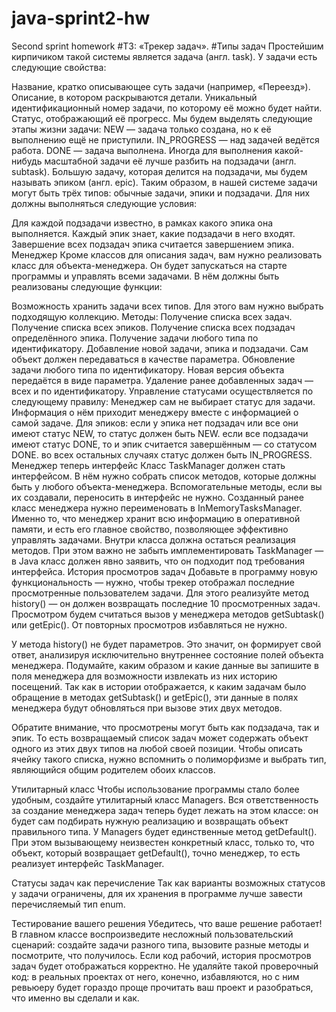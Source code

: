 # java-sprint2-hw
Second sprint homework
#ТЗ: «Трекер задач». 
#Типы задач 
Простейшим кирпичиком такой системы является задача (англ. task). У задачи есть следующие свойства:

Название, кратко описывающее суть задачи (например, «Переезд»). Описание, в котором раскрываются детали. Уникальный идентификационный номер задачи, по которому её можно будет найти. Статус, отображающий её прогресс. Мы будем выделять следующие этапы жизни задачи: NEW — задача только создана, но к её выполнению ещё не приступили. IN_PROGRESS — над задачей ведётся работа. DONE — задача выполнена. Иногда для выполнения какой-нибудь масштабной задачи её лучше разбить на подзадачи (англ. subtask). Большую задачу, которая делится на подзадачи, мы будем называть эпиком (англ. epic). Таким образом, в нашей системе задачи могут быть трёх типов: обычные задачи, эпики и подзадачи. Для них должны выполняться следующие условия:

Для каждой подзадачи известно, в рамках какого эпика она выполняется. Каждый эпик знает, какие подзадачи в него входят. Завершение всех подзадач эпика считается завершением эпика. Менеджер Кроме классов для описания задач, вам нужно реализовать класс для объекта-менеджера. Он будет запускаться на старте программы и управлять всеми задачами. В нём должны быть реализованы следующие функции:

Возможность хранить задачи всех типов. Для этого вам нужно выбрать подходящую коллекцию. Методы: Получение списка всех задач. Получение списка всех эпиков. Получение списка всех подзадач определённого эпика. Получение задачи любого типа по идентификатору. Добавление новой задачи, эпика и подзадачи. Сам объект должен передаваться в качестве параметра. Обновление задачи любого типа по идентификатору. Новая версия объекта передаётся в виде параметра. Удаление ранее добавленных задач — всех и по идентификатору. Управление статусами осуществляется по следующему правилу: Менеджер сам не выбирает статус для задачи. Информация о нём приходит менеджеру вместе с информацией о самой задаче. Для эпиков: если у эпика нет подзадач или все они имеют статус NEW, то статус должен быть NEW. если все подзадачи имеют статус DONE, то и эпик считается завершённым — со статусом DONE. во всех остальных случаях статус должен быть IN_PROGRESS. Менеджер теперь интерфейс Класс TaskManager должен стать интерфейсом. В нём нужно собрать список методов, которые должны быть у любого объекта-менеджера. Вспомогательные методы, если вы их создавали, переносить в интерфейс не нужно. Созданный ранее класс менеджера нужно переименовать в InMemoryTasksManager. Именно то, что менеджер хранит всю информацию в оперативной памяти, и есть его главное свойство, позволяющее эффективно управлять задачами. Внутри класса должна остаться реализация методов. При этом важно не забыть имплементировать TaskManager — в Java класс должен явно заявить, что он подходит под требования интерфейса. История просмотров задач Добавьте в программу новую функциональность — нужно, чтобы трекер отображал последние просмотренные пользователем задачи. Для этого реализуйте метод history() — он должен возвращать последние 10 просмотренных задач. Просмотром будем считаться вызов у менеджера методов getSubtask() или getEpic(). От повторных просмотров избавляться не нужно.

У метода history() не будет параметров. Это значит, он формирует свой ответ, анализируя исключительно внутреннее состояние полей объекта менеджера. Подумайте, каким образом и какие данные вы запишите в поля менеджера для возможности извлекать из них историю посещений. Так как в истории отображается, к каким задачам было обращение в методах getSubtask() и getEpic(), эти данные в полях менеджера будут обновляться при вызове этих двух методов.

Обратите внимание, что просмотрены могут быть как подзадача, так и эпик. То есть возвращаемый список задач может содержать объект одного из этих двух типов на любой своей позиции. Чтобы описать ячейку такого списка, нужно вспомнить о полиморфизме и выбрать тип, являющийся общим родителем обоих классов.

Утилитарный класс Чтобы использование программы стало более удобным, создайте утилитарный класс Managers. Вся ответственность за создание менеджера задач теперь будет лежать на этом классе: он будет сам подбирать нужную реализацию и возвращать объект правильного типа. У Managers будет единственные метод getDefault(). При этом вызывающему неизвестен конкретный класс, только то, что объект, который возвращает getDefault(), точно менеджер, то есть реализует интерфейс TaskManager.

Статусы задач как перечисление Так как варианты возможных статусов у задачи ограничены, для их хранения в программе лучше завести перечисляемый тип enum.

Тестирование вашего решения Убедитесь, что ваше решение работает! В главном классе воспроизведите несложный пользовательский сценарий: создайте задачи разного типа, вызовите разные методы и посмотрите, что получилось. Если код рабочий, история просмотров задач будет отображаться корректно. Не удаляйте такой проверочный код: в реальных проектах от него, конечно, избавляются, но с ним ревьюеру будет гораздо проще прочитать ваш проект и разобраться, что именно вы сделали и как.
